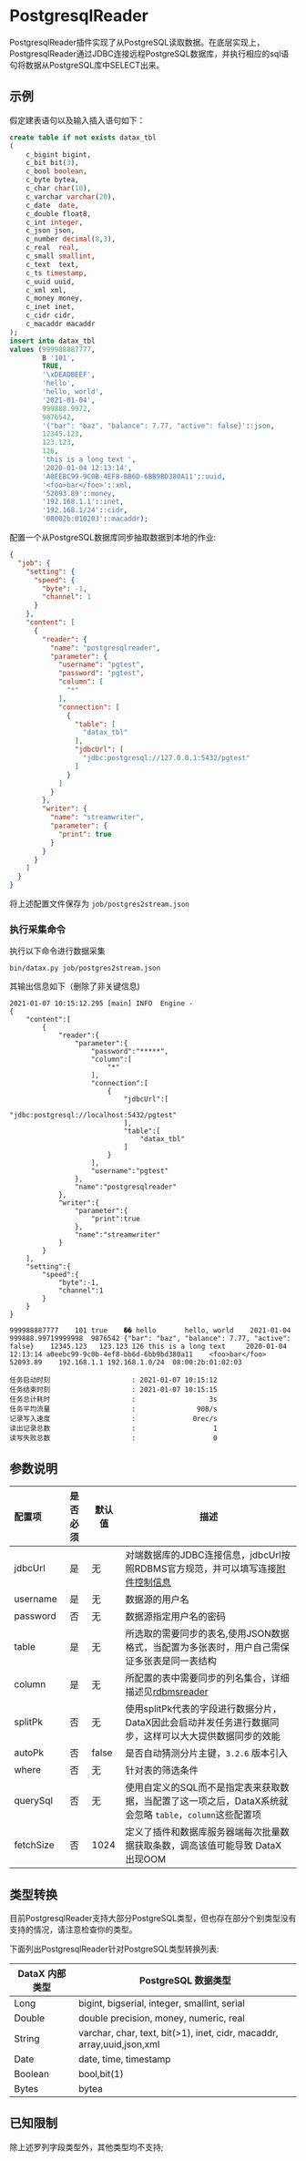 # PostgresqlReader

PostgresqlReader插件实现了从PostgreSQL读取数据。在底层实现上，PostgresqlReader通过JDBC连接远程PostgreSQL数据库，并执行相应的sql语句将数据从PostgreSQL库中SELECT出来。

## 示例

假定建表语句以及输入插入语句如下：

```sql
create table if not exists datax_tbl 
(
    c_bigint bigint,
    c_bit bit(3),
    c_bool boolean,
    c_byte bytea,
    c_char char(10),
    c_varchar varchar(20),
    c_date  date,
    c_double float8,
    c_int integer,
    c_json json,
    c_number decimal(8,3),
    c_real  real,
    c_small smallint,
    c_text  text,
    c_ts timestamp,
    c_uuid uuid,
    c_xml xml,
    c_money money,
    c_inet inet,
    c_cidr cidr,
    c_macaddr macaddr
);
insert into datax_tbl
values (999988887777,
        B '101',
        TRUE,
        '\xDEADBEEF',
        'hello',
        'hello, world',
        '2021-01-04',
        999888.9972,
        9876542,
        '{"bar": "baz", "balance": 7.77, "active": false}'::json,
        12345.123,
        123.123,
        126,
        'this is a long text ',
        '2020-01-04 12:13:14',
        'A0EEBC99-9C0B-4EF8-BB6D-6BB9BD380A11'::uuid,
        '<foo>bar</foo>'::xml,
        '52093.89'::money,
        '192.168.1.1'::inet,
        '192.168.1/24'::cidr,
        '08002b:010203'::macaddr);
```

配置一个从PostgreSQL数据库同步抽取数据到本地的作业:

```json
{
  "job": {
    "setting": {
      "speed": {
        "byte": -1,
        "channel": 1
      }
    },
    "content": [
      {
        "reader": {
          "name": "postgresqlreader",
          "parameter": {
            "username": "pgtest",
            "password": "pgtest",
            "column": [
              "*"
            ],
            "connection": [
              {
                "table": [
                  "datax_tbl"
                ],
                "jdbcUrl": [
                  "jdbc:postgresql://127.0.0.1:5432/pgtest"
                ]
              }
            ]
          }
        },
        "writer": {
          "name": "streamwriter",
          "parameter": {
            "print": true
          }
        }
      }
    ]
  }
}
```

将上述配置文件保存为   `job/postgres2stream.json`

### 执行采集命令

执行以下命令进行数据采集

```shell
bin/datax.py job/postgres2stream.json
```

其输出信息如下（删除了非关键信息)

```
2021-01-07 10:15:12.295 [main] INFO  Engine -
{
	"content":[
		{
			"reader":{
				"parameter":{
					"password":"*****",
					"column":[
						"*"
					],
					"connection":[
						{
							"jdbcUrl":[
								"jdbc:postgresql://localhost:5432/pgtest"
							],
							"table":[
								"datax_tbl"
							]
						}
					],
					"username":"pgtest"
				},
				"name":"postgresqlreader"
			},
			"writer":{
				"parameter":{
					"print":true
				},
				"name":"streamwriter"
			}
		}
	],
	"setting":{
		"speed":{
			"byte":-1,
			"channel":1
		}
	}
}

999988887777	101	true   	ޭ��	hello     	hello, world	2021-01-04	999888.99719999998	9876542	{"bar": "baz", "balance": 7.77, "active": false}	12345.123	123.123	126	this is a long text 	2020-01-04 12:13:14	a0eebc99-9c0b-4ef8-bb6d-6bb9bd380a11	<foo>bar</foo>	52093.89	192.168.1.1	192.168.1.0/24	08:00:2b:01:02:03

任务启动时刻                    : 2021-01-07 10:15:12
任务结束时刻                    : 2021-01-07 10:15:15
任务总计耗时                    :                  3s
任务平均流量                    :               90B/s
记录写入速度                    :              0rec/s
读出记录总数                    :                   1
读写失败总数                    :                   0
```

## 参数说明

| 配置项    | 是否必须 | 默认值 | 描述                                                                                                                                   |
| :-------- | :------: | ------ | -----------------------------------------------------------------------------------------------------------------------------------|
| jdbcUrl   |    是    | 无     | 对端数据库的JDBC连接信息，jdbcUrl按照RDBMS官方规范，并可以填写连接[附件控制信息](http://jdbc.postgresql.org/documentation/93/connect.html)  |
| username  |    是    | 无     | 数据源的用户名                                                                                                                                 |
| password  |    否    | 无     | 数据源指定用户名的密码                                                                                                                         |
| table     |    是    | 无     | 所选取的需要同步的表名,使用JSON数据格式，当配置为多张表时，用户自己需保证多张表是同一表结构                                                    |
| column    |    是    | 无     | 所配置的表中需要同步的列名集合，详细描述见[rdbmsreader](rdbmsreader.md)                                                                        |
| splitPk   |    否    | 无     | 使用splitPk代表的字段进行数据分片，DataX因此会启动并发任务进行数据同步，这样可以大大提供数据同步的效能                                         |
| autoPk    |    否    | false | 是否自动猜测分片主键，`3.2.6` 版本引入 |
| where     |    否    | 无     | 针对表的筛选条件                                                                                                                               |
| querySql  |    否    | 无     | 使用自定义的SQL而不是指定表来获取数据，当配置了这一项之后，DataX系统就会忽略 `table`，`column`这些配置项                                       |
| fetchSize |    否    | 1024   | 定义了插件和数据库服务器端每次批量数据获取条数，调高该值可能导致 DataX 出现OOM                                                                 |

## 类型转换

目前PostgresqlReader支持大部分PostgreSQL类型，但也存在部分个别类型没有支持的情况，请注意检查你的类型。

下面列出PostgresqlReader针对PostgreSQL类型转换列表:

| DataX 内部类型 | PostgreSQL 数据类型                          |
| -------------- | -------------------------------------------- |
| Long           | bigint, bigserial, integer, smallint, serial |
| Double         | double precision, money, numeric, real       |
| String         | varchar, char, text, bit(>1), inet, cidr, macaddr, array,uuid,json,xml    |
| Date           | date, time, timestamp                        |
| Boolean        | bool,bit(1)                                   |
| Bytes          | bytea                                        |

## 已知限制

除上述罗列字段类型外，其他类型均不支持; 
